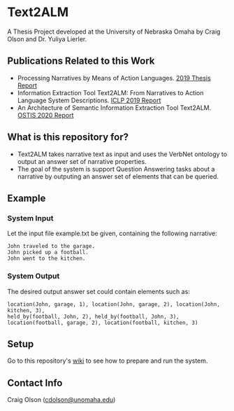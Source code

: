 # Text2ALM #

A Thesis Project developed at the University of Nebraska Omaha by Craig Olson and Dr. Yuliya Lierler.

## Publications Related to this Work ##
* Processing Narratives by Means of Action Languages. [2019 Thesis Report](https://digitalcommons.unomaha.edu/compscistudent/1/)
* Information Extraction Tool Text2ALM: From Narratives to Action Language System Descriptions. [ICLP 2019 Report](https://works.bepress.com/yuliya_lierler/86/)
* An Architecture of Semantic Information Extraction Tool Text2ALM. [OSTIS 2020 Report](https://works.bepress.com/yuliya_lierler/91/)

## What is this repository for? ##

* Text2ALM takes narrative text as input and uses the VerbNet ontology to output an answer set of narrative properties.
* The goal of the system is support Question Answering tasks about a narrative by outputing an answer set of elements that can be queried. 

## Example ##
### System Input ###

Let the input file example.txt be given, containing the following narrative:
```
John traveled to the garage.
John picked up a football.
John went to the kitchen.
```

### System Output ###

The desired output answer set could contain elements such as:
```
location(John, garage, 1), location(John, garage, 2), location(John, kitchen, 3),
held_by(football, John, 2), held_by(football, John, 3),
location(football, garage, 2), location(football, kitchen, 3)
```

## Setup ##
Go to this repository's [wiki](https://github.com/cdolson19/Text2ALM/wiki) to see how to prepare and run the system. 

## Contact Info ##
Craig Olson (cdolson@unomaha.edu)
